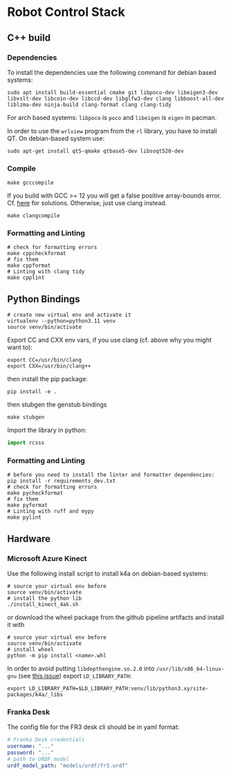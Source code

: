 # Robot Control Stack

## C++ build
### Dependencies
To install the dependencies use the following command for debian based systems:
```shell
sudo apt install build-essential cmake git libpoco-dev libeigen3-dev libxslt-dev libcoin-dev libccd-dev libglfw3-dev clang libboost-all-dev liblzma-dev ninja-build clang-format clang clang-tidy
```
For arch based systems:
`libpoco` is `poco` and `libeigen` is `eigen` in pacman.

In order to use the `wrlview` program from the `rl` library, you have to install QT. On debian-based system use:
```shell
sudo apt-get install qt5-qmake qtbase5-dev libsoqt520-dev
```

### Compile
```shell
make gcccompile
```
If you build with GCC >= 12 you will get a false positive array-bounds error.
Cf. [here](https://github.com/google-deepmind/mujoco/issues/1489) for solutions.
Otherwise, just use clang instead.
```shell
make clangcompile
```

### Formatting and Linting
```shell
# check for formatting errors
make cppcheckformat
# fix them
make cppformat
# Linting with clang tidy
make cpplint
```

## Python Bindings
```shell
# create new virtual env and activate it
virtualenv --python=python3.11 venv
source venv/bin/activate
```
Export CC and CXX env vars, if you use clang (cf. above why you might want to):
```shell
export CC=/usr/bin/clang
export CXX=/usr/bin/clang++
```

then install the pip package:
```shell
pip install -e .
```

then stubgen the genstub bindings
```shell
make stubgen
```

Import the library in python:
```python
import rcsss
```
### Formatting and Linting
```shell
# before you need to install the linter and formatter dependencies:
pip install -r requirements_dev.txt
# check for formatting errors
make pycheckformat
# fix them
make pyformat
# Linting with ruff and mypy
make pylint
```

## Hardware
### Microsoft Azure Kinect
Use the following install script to install k4a on debian-based systems:
```shell
# source your virtual env before
source venv/bin/activate
# install the python lib
./install_kinect_4ak.sh
```
or download the wheel package from the github pipeline artifacts and install it with
```shell
# source your virtual env before
source venv/bin/activate
# install wheel
python -m pip install <name>.whl
```

In order to avoid putting `libdepthengine.so.2.0` into `/usr/lib/x86_64-linux-gnu` (see [this issue](https://github.com/microsoft/Azure-Kinect-Sensor-SDK/issues/1707)) export `LD_LIBRARY_PATH`:
```shell
export LD_LIBRARY_PATH=$LD_LIBRARY_PATH:venv/lib/python3.xy/site-packages/k4a/_libs
```
### Franka Desk
The config file for the FR3 desk cli should be in yaml format:
```yaml
# Franka Desk credentials
username: "..."
password: "..."
# path to URDF model
urdf_model_path: "models/urdf/fr3.urdf"
```
